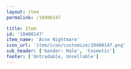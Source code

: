 ```yaml
---
layout: item
permalink: /10400147

title: Item
id: '10400147'
item_name: 'Acne Nightmare'
icon_url: 'item/icon/customize/10400147.png'
sub_header: ['Gender: Male', 'Cosmetic']
footer: ['Untradable, Unsellable']
---
```

